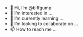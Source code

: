 - 👋 Hi, I’m @biffgump
- 👀 I’m interested in ...
- 🌱 I’m currently learning ...
- 💞️ I’m looking to collaborate on ...
- 📫 How to reach me ...

<!---
biffgump/biffgump is a ✨ special ✨ repository because its `README.md` (this file) appears on your GitHub profile.
You can click the Preview link to take a look at your changes.
--->
